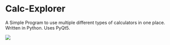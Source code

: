 # Calc-Explorer
A Simple Program to use multiple different types of calculators in one place. Written in Python. Uses PyQt5. 

![]([https://github.com/Your_Repository_Name/Your_GIF_Name.gif](https://github.com/xXxT0SHIIIxXx/Calc-Explorer/blob/main/resources/CalcExplorershowcase.gif)https://github.com/xXxT0SHIIIxXx/Calc-Explorer/blob/main/resources/CalcExplorershowcase.gif)
